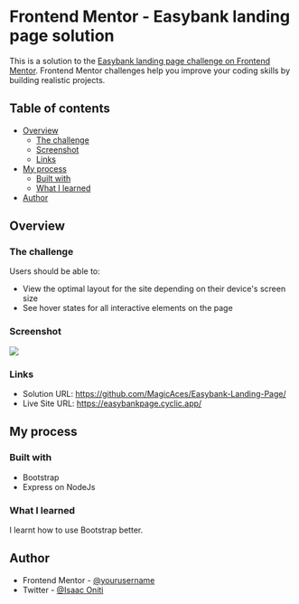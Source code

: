 # Frontend Mentor - Easybank landing page solution

This is a solution to the [Easybank landing page challenge on Frontend Mentor](https://www.frontendmentor.io/challenges/easybank-landing-page-WaUhkoDN). Frontend Mentor challenges help you improve your coding skills by building realistic projects.

## Table of contents

- [Overview](#overview)
  - [The challenge](#the-challenge)
  - [Screenshot](#screenshot)
  - [Links](#links)
- [My process](#my-process)
  - [Built with](#built-with)
  - [What I learned](#what-i-learned)
- [Author](#author)


## Overview

### The challenge

Users should be able to:

- View the optimal layout for the site depending on their device's screen size
- See hover states for all interactive elements on the page

### Screenshot

![](./screenshot.jpg)


### Links

- Solution URL: https://github.com/MagicAces/Easybank-Landing-Page/
- Live Site URL: https://easybankpage.cyclic.app/

## My process

### Built with

- Bootstrap
- Express on NodeJs

### What I learned

I learnt how to use Bootstrap better.

## Author

- Frontend Mentor - [@yourusername](https://www.frontendmentor.io/profile/MagicAces)
- Twitter - [@Isaac Oniti](https://www.twitter.com/IsaacOniti)
